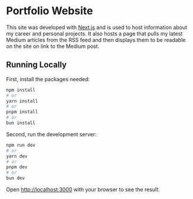 # Portfolio Website 

This site was developed with [Next.js](https://nextjs.org/) and is used to host information about my career and personal projects. It also hosts a page that pulls my latest Medium articles from the RSS feed and then displays them to be readable on the site on link to the Medium post.

## Running Locally

First, install the packages needed:
```bash
npm install
# or 
yarn install
# or 
pnpm install
# or
bun install
```

Second, run the development server:

```bash
npm run dev
# or
yarn dev
# or
pnpm dev
# or
bun dev
```

Open [http://localhost:3000](http://localhost:3000) with your browser to see the result.